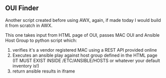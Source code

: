 OUI Finder
------
Another script created before using AWX, again, if made today I would build it from scratch in AWX. 

This one takes input from HTML page of OUI, passes MAC OUI and Ansible Host Group to python script which:
1) verifies it's a vendor registered MAC using a REST API provided online
2) Executes an ansible play against host group defined in the HTML page (IT MUST EXIST INSIDE /ETC/ANSIBLE/HOSTS or whatever your default inventory is!)
3) return ansible results in iframe
